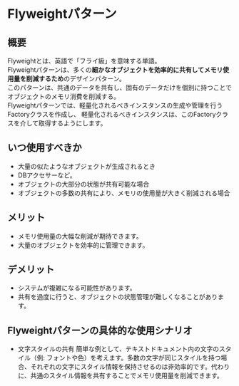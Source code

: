 # Flyweightパターン

## 概要

Flyweightとは、英語で「フライ級」を意味する単語。  
Flyweightパターンは、多くの**細かなオブジェクトを効率的に共有してメモリ使用量を削減するため**のデザインパターン。  
このパターンは、共通のデータを共有し、固有のデータだけを個別に持つことでオブジェクトのメモリ消費を削減する。  
Flyweightパターンでは、軽量化されるべきインスタンスの生成や管理を行うFactoryクラスを作成し、 軽量化されるべきインスタンスは、このFactoryクラスを介して取得するようにします。

## いつ使用すべきか

- 大量の似たようなオブジェクトが生成されるとき
- DBアクセサーなど。
- オブジェクトの大部分の状態が共有可能な場合
- オブジェクトの多数の共有により、メモリの使用量が大きく削減される場合

## メリット

- メモリ使用量の大幅な削減が期待できます。
- 大量のオブジェクトを効率的に管理できます。

## デメリット

- システムが複雑になる可能性があります。
- 共有を過度に行うと、オブジェクトの状態管理が難しくなることがあります。

## Flyweightパターンの具体的な使用シナリオ

- 文字スタイルの共有
  簡単な例として、テキストドキュメント内の文字のスタイル（例: フォントや色）を考えます。多数の文字が同じスタイルを持つ場合、それぞれの文字にスタイル情報を保持させるのは非効率的です。代わりに、共通のスタイル情報を共有することでメモリ使用量を削減できます。